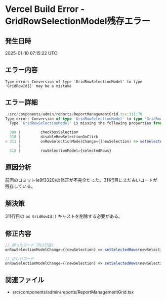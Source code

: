 # Vercel Build Error - GridRowSelectionModel残存エラー

## 発生日時

2025-01-10 07:15:22 UTC

## エラー内容

```
Type error: Conversion of type 'GridRowSelectionModel' to type 'GridRowId[]' may be a mistake
```

## エラー詳細

```typescript
./src/components/admin/reports/ReportManagementGrid.tsx:311:70
Type error: Conversion of type 'GridRowSelectionModel' to type 'GridRowId[]' may be a mistake because neither type sufficiently overlaps with the other. If this was intentional, convert the expression to 'unknown' first.
  Type 'GridRowSelectionModel' is missing the following properties from type 'GridRowId[]': length, pop, push, concat, and 35 more.

  309 |         checkboxSelection
  310 |         disableRowSelectionOnClick
> 311 |         onRowSelectionModelChange={(newSelection) => setSelectedRows(newSelection as GridRowId[])}
      |                                                                      ^
  312 |         rowSelectionModel={selectedRows}
```

## 原因分析

前回のコミット(e9f3320)の修正が不完全だった。311行目にまだ古いコードが残存している。

## 解決策

311行目の `as GridRowId[]` キャストを削除する必要がある。

## 修正内容

```typescript
// 誤ったコード（311行目）
onRowSelectionModelChange={(newSelection) => setSelectedRows(newSelection as GridRowId[])}

// 正しいコード
onRowSelectionModelChange={(newSelection) => setSelectedRows(newSelection)}
```

## 関連ファイル

- src/components/admin/reports/ReportManagementGrid.tsx
